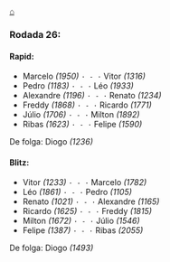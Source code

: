 [⌂](https://grupo-de-xadrez.github.io/)

### Rodada 26:

#### Rapid:

* Marcelo *(1950)* `· - ·` Vitor *(1316)*  
* Pedro *(1183)* `· - ·` Léo *(1933)*  
* Alexandre *(1196)* `· - ·` Renato *(1234)*  
* Freddy *(1868)* `· - ·` Ricardo *(1771)*  
* Júlio *(1706)* `· - ·` Milton *(1892)*  
* Ribas *(1623)* `· - ·` Felipe *(1590)*  

De folga: Diogo *(1236)*

#### Blitz:

* Vitor *(1233)* `· - ·` Marcelo *(1782)*  
* Léo *(1861)* `· - ·` Pedro *(1105)*  
* Renato *(1021)* `· - ·` Alexandre *(1165)*  
* Ricardo *(1625)* `· - ·` Freddy *(1815)*  
* Milton *(1672)* `· - ·` Júlio *(1546)*  
* Felipe *(1387)* `· - ·` Ribas *(2055)*  

De folga: Diogo *(1493)*

